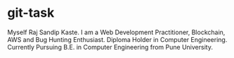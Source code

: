 # git-task
Myself Raj Sandip Kaste.
I am  a Web Development Practitioner, Blockchain, AWS and Bug Hunting Enthusiast.
Diploma Holder in Computer Engineering.
Currently Pursuing B.E. in Computer Engineering from Pune University.
